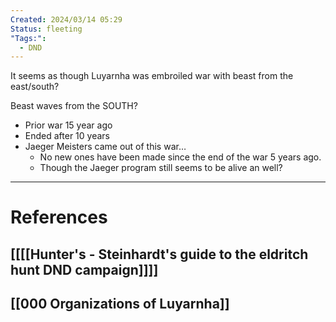 ```yaml
---
Created: 2024/03/14 05:29
Status: fleeting
"Tags:":
  - DND
---
```

It seems as though Luyarnha was embroiled war with beast from the east/south?

Beast waves from the SOUTH?

- Prior war 15 year ago
- Ended after 10 years
- Jaeger Meisters came out of this war…
	- No new ones have been made since the end of the war 5 years ago.
	- Though the Jaeger program still seems to be alive an well?

---
# References
## [[[[Hunter's - Steinhardt's guide to the eldritch hunt DND campaign]]]]
## [[000 Organizations of Luyarnha]]